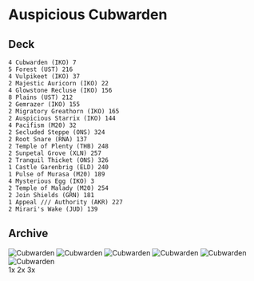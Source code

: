 # Auspicious Cubwarden
## Deck
```
4 Cubwarden (IKO) 7
5 Forest (UST) 216
4 Vulpikeet (IKO) 37
2 Majestic Auricorn (IKO) 22
4 Glowstone Recluse (IKO) 156
8 Plains (UST) 212
2 Gemrazer (IKO) 155
2 Migratory Greathorn (IKO) 165
2 Auspicious Starrix (IKO) 144
4 Pacifism (M20) 32
2 Secluded Steppe (ONS) 324
2 Root Snare (RNA) 137
2 Temple of Plenty (THB) 248
2 Sunpetal Grove (XLN) 257
2 Tranquil Thicket (ONS) 326
1 Castle Garenbrig (ELD) 240
1 Pulse of Murasa (M20) 189
4 Mysterious Egg (IKO) 3
2 Temple of Malady (M20) 254
2 Join Shields (GRN) 181
1 Appeal /// Authority (AKR) 227
2 Mirari's Wake (JUD) 139
```
## Archive




![Cubwarden](https://gatherer.wizards.com/Handlers/Image.ashx?multiverseid=479527&type=card)
![Cubwarden](https://gatherer.wizards.com/Handlers/Image.ashx?multiverseid=479527&type=card)
![Cubwarden](https://gatherer.wizards.com/Handlers/Image.ashx?multiverseid=479527&type=card)
![Cubwarden](https://gatherer.wizards.com/Handlers/Image.ashx?multiverseid=479527&type=card)
![Cubwarden](https://gatherer.wizards.com/Handlers/Image.ashx?multiverseid=479527&type=card)
![Cubwarden](https://gatherer.wizards.com/Handlers/Image.ashx?multiverseid=479527&type=card)
<br> 1x 2x 3x